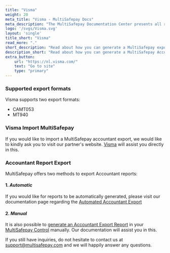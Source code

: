 ```yaml
---
title: "Visma"
weight: 20
meta_title: "Visma - MultiSafepay Docs"
meta_description: "The MultiSafepay Documentation Center presents all relevant information about our Plugins and API. You can also find support pages for payment methods, tools and general questions as well as the contact details of our Support and Integration Teams."
logo: '/svgs/Visma.svg'
layout: 'single'
title_short: "Visma"
read_more: "."
short_description: "Read about how you can generate a MultiSafepay export and import to your Visma platform"
description_short: "Read about how you can generate a MultiSafepay Accountant Export for your Visma software platform."
extra_button:
    url: "https://nl.visma.com/" 
    text: "Go to site" 
    type: "primary"
---
```


### Supported export formats

Visma supports two export formats:

* CAMT053
* MT940

### Visma Import MultiSafepay

If you would like to import a MultiSafepay accountant export, we would like to kindly ask you to visit our partner's website. [Visma](https://nl.visma.com/accountview-support/contact) will assist you directly in this.

### Accountant Report Export

MultiSafepay offers two methods to export Accountant reports:

#### 1. _Automatic_


If you would like for reports to be automatically generated, please visit our documentation page regarding the [Automated Accountant Export](https://docs.multisafepay.com/tools/reports/automatic-reports)


#### 2. _Manual_

It is also possible to [generate an Accountant Export Report](https://docs.multisafepay.com/tools/reports/accountant-report-export) in your [MultiSafepay Control](https://merchant.multisafepay.com) manually. Our documentation will assist you in this.


If you still have inquiries, do not hesitate to contact us at <support@multisafepay.com> and we will happily answer any questions.